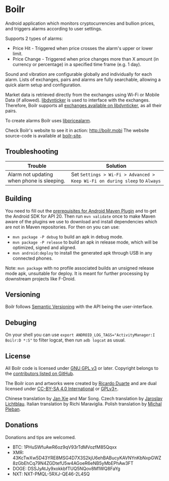 # Boilr
Android application which monitors cryptocurrencies and bullion prices, and triggers alarms according to user settings.

Supports 2 types of alarms:

* Price Hit - Triggered when price crosses the alarm's upper or lower limit.
* Price Change - Triggered when price changes more than X amount (in currency or percentage) in a specified time frame (e.g. 1 day).

Sound and vibration are configurable globally and individually for each alarm. Lists of exchanges, pairs and alarms are fully searchable, allowing a quick alarm setup and configuration.

Market data is retrieved directly from the exchanges using Wi-Fi or Mobile Data (if allowed). [libdynticker](https://github.com/andrefbsantos/libdynticker) is used to interface with the exchanges. Therefore, Boilr supports all [exchanges available on libdynticker](https://github.com/andrefbsantos/libdynticker/#supported-exchanges), as all their pairs.

To create alarms Boilr uses [libpricealarm](https://github.com/andrefbsantos/libpricealarm).

Check Boilr's website to see it in action: http://boilr.mobi The website source-code is available at [boilr-site](https://github.com/andrefbsantos/boilr-site).

## Troubleshooting

Trouble | Solution
------- | --------
Alarm not updating when phone is sleeping. | Set `Settings > Wi-Fi > Advanced > Keep Wi-Fi on during sleep` to `Always`

## Building
You need to fill out the [prerequisites for Android Maven Plugin](https://code.google.com/p/maven-android-plugin/wiki/GettingStarted) and to get the Android SDK for API 20. Then run `mvn validate` once to make Maven aware of the plugins we use to download and install dependencies which are not in Maven repositories. For then on you can use:

* `mvn package -P debug` to build an apk in debug mode.
* `mvn package -P release` to build an apk in release mode, which will be optimized, signed and aligned.
* `mvn android:deploy` to install the generated apk through USB in any connected phones.

Note: `mvn package` with no profile associated builds an unsigned release mode apk, unsuitable for deploy. It is meant for further processing by downstream projects like F-Droid.

## Versioning
Boilr follows [Semantic Versioning](http://semver.org) with the API being the user-interface.

## Debuging
On your shell you can use `export ANDROID_LOG_TAGS="ActivityManager:I Boilr:D *:S"` to filter logcat, then run `adb logcat` as usual.

## License
All Boilr code is licensed under [GNU GPL v3](/LICENSE) or later. Copyright belongs to the [contributors listed on GitHub](https://github.com/andrefbsantos/boilr/graphs/contributors).

The Boilr icon and artworks were created by [Ricardo Duarte](http://cargocollective.com/ricardoduarte) and are dual licensed under [CC-BY-SA 4.0 International](https://creativecommons.org/licenses/by-sa/4.0) or [GPLv3+](/LICENSE).

Chinese translation by [Jan Xie](https://github.com/janx) and Mar Song.
Czech translation by [Jaroslav Lichtblau](https://github.com/svetlemodry).
Italian translation by Richi Maraviglia.
Polish translation by [Michal Pleban](https://pl.linkedin.com/in/michalpleban).

## Donations
Donations and tips are welcomed.

* BTC: 1PHuSWfuAwR6oz9qV93rTdMVozfM85Qqxx
* XMR: 43KcTwXw5D43YRE8MSG4D7X3S2kjU6ehBABucyKAVNYnKbNxpGWZ8zGbEhCq79N4ZGDtefU5w4AGoeR6eNB5yMbEPhAw3FT
* DOGE: DSSJyAtJy9xokkbfTUQ5NQov8M1WQ8FaYg
* NXT: NXT-PMQL-5RXJ-QE46-2L4SQ
